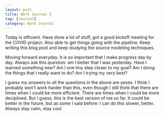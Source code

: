 ```yaml
---
layout: post
title: Work Journal 5
tag: [Journal]
category: Work Journal
---
```


Today is efficient. Have done a lot of stuff, got a good kickoff meeting for the COVID project. Also able to get things going with the pipeline. Keep writing this blog post and keep studying the source modeling techniques. 

Moving forward everyday. It is so important that I make progress day by day. Always ask this question: am I better that I was yesterday. Have I learned something new? Am I one tiny step closer to my goal? Am I doing the things that I really want to do? Am I trying my very best?

I guess my answers to all the questions in the above are yeses. I think I probably won't work harder than this, even though I still think that there are times when I could be more efficient. There are times when I could be more deciplined. But I guess, this is the best version of me so far. It could be better in the future, but as some I said before: I can do this slower, better. Always stay calm, stay cool
<!--stackedit_data:
eyJoaXN0b3J5IjpbLTQ3MjkzODk1NV19
-->